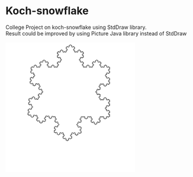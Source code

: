 # Koch-snowflake

College Project on koch-snowflake using StdDraw library.<br>
Result could be improved by using Picture Java library instead of StdDraw<br>
<br>
<img src="Koch-snowflake.png" alt="Koch-snowflake" width="350">

